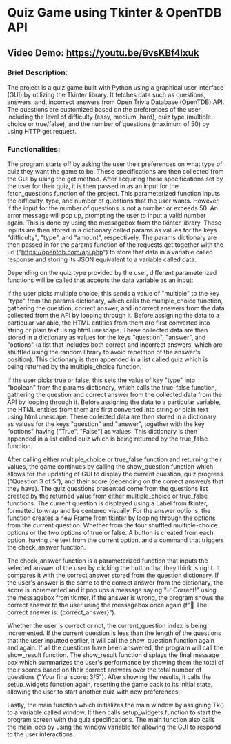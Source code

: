 # Quiz Game using Tkinter & OpenTDB API
## Video Demo:  https://youtu.be/6vsKBf4Ixuk
### Brief Description:
The project is a quiz game built with Python using a graphical user interface (GUI) by utilizing the Tkinter library. It fetches data such as questions, answers, and, incorrect answers from Open Trivia Database (OpenTDB) API. The questions are customized based on the preferences of the user, including the level of difficulty (easy, medium, hard), quiz type (multiple choice or true/false), and the number of questions (maximum of 50) by using HTTP get request.

### Functionalities:
The program starts off by asking the user their preferences on what type of quiz they want the game to be. These specifications are then collected from the GUI by using the get method. After acquiring these specifications set by the user for their quiz, it is then passed in as an input for the fetch_questions function of the project. This parameterized function inputs the difficulty, type, and number of questions that the user wants. However, if the input for the number of questions is not a number or exceeds 50. An error message will pop up, prompting the user to input a valid number again. This is done by using the messagebox from the tkinter library. These inputs are then stored in a dictionary called params as values for the keys "difficulty", "type", and "amount", respectively. The params dictionary are then passed in for the params function of the requests.get together with the url ("https://opentdb.com/api.php") to store that data in a variable called response and storing its JSON equivalent to a variable called data.

Depending on the quiz type provided by the user, different parameterized functions will be called that accepts the data variable as an input:

If the user picks multiple choice, this sends a value of "multiple" to the key "type" from the params dictionary, which calls the multiple_choice function, gathering the question, correct answer, and incorrect answers from the data collected from the API by looping through it. Before assigning the data to a particular variable, the HTML entities from them are first converted into string or plain text using html.unescape. These collected data are then stored in a dictionary as values for the keys "question", "answer", and "options" (a list that includes both correct and incorrect answers, which are shuffled using the random library to avoid repetition of the answer's position). This dictionary is then appended in a list called quiz which is being returned by the multiple_choice function.

If the user picks true or false, this sets the value of key "type" into "boolean" from the params dictionary, which calls the true_false function, gathering the question and correct answer from the collected data from the API by looping through it. Before assigning the data to a particular variable, the HTML entities from them are first converted into string or plain text using html.unescape. These collected data are then stored in a dictionary as values for the keys "question" and "answer", together with the key "options" having ["True", "False"] as values. This dictionary is then appended in a list called quiz which is being returned by the true_false function.

After calling either multiple_choice or true_false function and returning their values, the game continues by calling the show_question function which allows for the updating of GUI to display the current question, quiz progress ("Question 3 of 5"), and their score (depending on the correct answer/s that they have). The quiz questions presented come from the questions list created by the returned value from either multiple_choice or true_false functions. The current question is displayed using a Label from tkinter, formatted to wrap and be centered visually. For the answer options, the function creates a new Frame from tkinter by looping through the options from the current question. Whether from the four shuffled multiple-choice options or the two options of true or false. A button is created from each option, having the text from the current option, and a command that triggers the check_answer function.

The check_answer function is a parameterized function that inputs the selected answer of the user by clicking the button that they think is right. It compares it with the correct answer stored from the question dictionary. If the user's answer is the same to the correct answer from the dictionary, the score is incremented and it pop ups a message saying “✅ Correct!” using the messagebox from tkinter. if the answer is wrong, the program shows the correct answer to the user using the messagebox once again (f"🚨 The correct answer is: {correct_answer}").

Whether the user is correct or not, the current_question index is being incremented. If the current question is less than the length of the questions that the user inputted earlier, it will call the show_question function again and again. If all the questions have been answered, the program will call the show_result function. The show_result function displays the final message box which summarizes the user's performance by showing them the total of their scores based on their correct answers over the total number of questions ("Your final score: 3/5"). After showing the results, it calls the setup_widgets function again, resetting the game back to its initial state, allowing the user to start another quiz with new preferences.

Lastly, the main function which initializes the main window by assigning Tk() to a variable called window. It then calls setup_widgets function to start the program screen with the quiz specifications. The main function also calls the main loop by using the window variable for allowing the GUI to respond to the user interactions.


